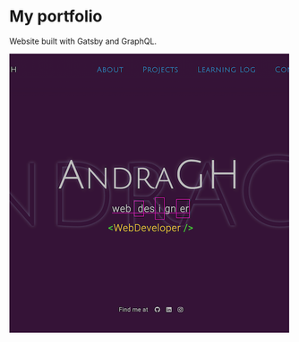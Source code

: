 # My portfolio
Website built with Gatsby and GraphQL.

![Product Presentation Image](https://github.com/andragh83/andraghitulescu/blob/master/src/images/profileDesktop.png)
